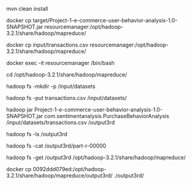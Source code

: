 mvn clean install

docker cp target/Project-1-e-commerce-user-behavior-analysis-1.0-SNAPSHOT.jar resourcemanager:/opt/hadoop-3.2.1/share/hadoop/mapreduce/

docker cp input/transactions.csv resourcemanager:/opt/hadoop-3.2.1/share/hadoop/mapreduce/

docker exec -it resourcemanager /bin/bash

cd /opt/hadoop-3.2.1/share/hadoop/mapreduce/

hadoop fs -mkdir -p /input/datasets

hadoop fs -put transactions.csv /input/datasets/

hadoop jar Project-1-e-commerce-user-behavior-analysis-1.0-SNAPSHOT.jar com.sentimentanalysis.PurchaseBehaviorAnalysis  /input/datasets/transactions.csv /output3rd

hadoop fs -ls /output3rd

hadoop fs -cat /output3rd/part-r-00000

hadoop fs -get /output3rd /opt/hadoop-3.2.1/share/hadoop/mapreduce/

docker cp 0092ddd079ed:/opt/hadoop-3.2.1/share/hadoop/mapreduce/output3rd/ ./output3rd/